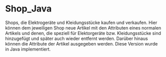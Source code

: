 # Shop_Java
Shops, die Elektrogeräte und Kleidungsstücke kaufen und verkaufen. Hier können dem jeweiligen Shop neue Artikel mit den Attributen eines normalen Artikels und denen, die speziell für Elektorgeräte bzw. Kleidungsstücke sind hinzugefügt und später auch wieder entfernt werden. Darüber hinaus können die Attribute der Artikel ausgegeben werden.
Diese Version wurde in Java implementiert.
